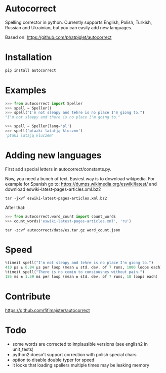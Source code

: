 # Autocorrect
Spelling corrector in python. Currently supports English, Polish, Turkish, Russian and Ukrainian, but you can easily add new languages.

Based on: https://github.com/phatpiglet/autocorrect

# Installation
```bash
pip install autocorrect
```

# Examples
```python
>>> from autocorrect import Speller
>>> spell = Speller()
>>> spell("I'm not sleapy and tehre is no place I'm giong to.")
"I'm not sleepy and there is no place I'm going to."

>>> spell = Speller(lang='pl')
>>> spell('ptaaki latatją kluczmm')                                         
'ptaki latają kluczem'
```

# Adding new languages
First add special letters in autocorrect/constants.py.

Now, you need a bunch of text. Easiest way is to download wikipedia.
For example for Spanish go to:
https://dumps.wikimedia.org/eswiki/latest/
and download eswiki-latest-pages-articles.xml.bz2

```
tar -jxvf eswiki-latest-pages-articles.xml.bz2
```

After that:

```python
>>> from autocorrect.word_count import count_words
>>> count_words('eswiki-latest-pages-articles.xml', 'ru')
```

```
tar -zcvf autocorrect/data/es.tar.gz word_count.json
```

# Speed
```python
%timeit spell("I'm not sleapy and tehre is no place I'm giong to.")
410 µs ± 6.84 µs per loop (mean ± std. dev. of 7 runs, 1000 loops each)
%timeit spell("There is no comin to consiousnes without pain.")
186 ms ± 1.59 ms per loop (mean ± std. dev. of 7 runs, 10 loops each)
```

# Contribute
https://github.com/fifimajster/autocorrect

# Todo
- some words are corrected to implausible versions (see english2 in unit_tests)
- python2 doesn't support correction with polish special chars
- option to disable double typer for speed
- it looks that loading spellers multiple times may be leaking memory